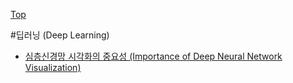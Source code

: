 [Top](../index.md)

#딥러닝 (Deep Learning)

- [심층신경망 시각화의 중요성 (Importance of Deep Neural Network Visualization)](importance_of_deep_neural_network_visualization.md)


